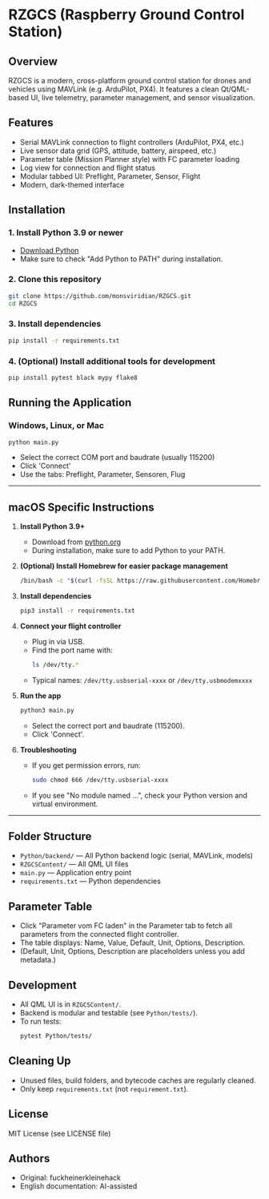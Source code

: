 # RZGCS (Raspberry Ground Control Station)

## Overview
RZGCS is a modern, cross-platform ground control station for drones and vehicles using MAVLink (e.g. ArduPilot, PX4). It features a clean Qt/QML-based UI, live telemetry, parameter management, and sensor visualization.

## Features
- Serial MAVLink connection to flight controllers (ArduPilot, PX4, etc.)
- Live sensor data grid (GPS, attitude, battery, airspeed, etc.)
- Parameter table (Mission Planner style) with FC parameter loading
- Log view for connection and flight status
- Modular tabbed UI: Preflight, Parameter, Sensor, Flight
- Modern, dark-themed interface

## Installation

### 1. Install Python 3.9 or newer
- [Download Python](https://www.python.org/downloads/)
- Make sure to check "Add Python to PATH" during installation.

### 2. Clone this repository
```bash
git clone https://github.com/monsviridian/RZGCS.git
cd RZGCS
```

### 3. Install dependencies
```bash
pip install -r requirements.txt
```

### 4. (Optional) Install additional tools for development
```bash
pip install pytest black mypy flake8
```

## Running the Application

### Windows, Linux, or Mac
```bash
python main.py
```
- Select the correct COM port and baudrate (usually 115200)
- Click 'Connect'
- Use the tabs: Preflight, Parameter, Sensoren, Flug

---

## macOS Specific Instructions

1. **Install Python 3.9+**
   - Download from [python.org](https://www.python.org/downloads/macos/)
   - During installation, make sure to add Python to your PATH.

2. **(Optional) Install Homebrew for easier package management**
   ```bash
   /bin/bash -c "$(curl -fsSL https://raw.githubusercontent.com/Homebrew/install/HEAD/install.sh)"
   ```

3. **Install dependencies**
   ```bash
   pip3 install -r requirements.txt
   ```

4. **Connect your flight controller**
   - Plug in via USB.
   - Find the port name with:
     ```bash
     ls /dev/tty.*
     ```
   - Typical names: `/dev/tty.usbserial-xxxx` or `/dev/tty.usbmodemxxxx`

5. **Run the app**
   ```bash
   python3 main.py
   ```
   - Select the correct port and baudrate (115200).
   - Click 'Connect'.

6. **Troubleshooting**
   - If you get permission errors, run:
     ```bash
     sudo chmod 666 /dev/tty.usbserial-xxxx
     ```
   - If you see "No module named ...", check your Python version and virtual environment.

---

## Folder Structure
- `Python/backend/` — All Python backend logic (serial, MAVLink, models)
- `RZGCSContent/` — All QML UI files
- `main.py` — Application entry point
- `requirements.txt` — Python dependencies

## Parameter Table
- Click "Parameter vom FC laden" in the Parameter tab to fetch all parameters from the connected flight controller.
- The table displays: Name, Value, Default, Unit, Options, Description.
- (Default, Unit, Options, Description are placeholders unless you add metadata.)

## Development
- All QML UI is in `RZGCSContent/`.
- Backend is modular and testable (see `Python/tests/`).
- To run tests:
  ```bash
  pytest Python/tests/
  ```

## Cleaning Up
- Unused files, build folders, and bytecode caches are regularly cleaned.
- Only keep `requirements.txt` (not `requirement.txt`).

## License
MIT License (see LICENSE file)

## Authors
- Original: fuckheinerkleinehack
- English documentation: AI-assisted 